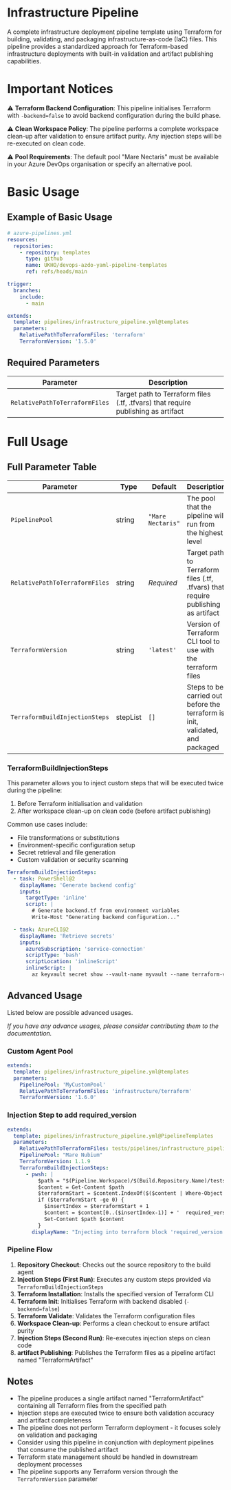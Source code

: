 # Infrastructure Pipeline

A complete infrastructure deployment pipeline template using Terraform for building, validating, and packaging infrastructure-as-code (IaC) files. This pipeline provides a standardized approach for Terraform-based infrastructure deployments with built-in validation and artifact publishing capabilities.

# Important Notices

⚠️ **Terraform Backend Configuration**: This pipeline initialises Terraform with `-backend=false` to avoid backend configuration during the build phase.

⚠️ **Clean Workspace Policy**: The pipeline performs a complete workspace clean-up after validation to ensure artifact purity. Any injection steps will be re-executed on clean code.

⚠️ **Pool Requirements**: The default pool "Mare Nectaris" must be available in your Azure DevOps organisation or specify an alternative pool.

# Basic Usage

## Example of Basic Usage

```yaml
# azure-pipelines.yml
resources:
  repositories:
    - repository: templates
      type: github
      name: UKHO/devops-azdo-yaml-pipeline-templates
      ref: refs/heads/main

trigger:
  branches:
    include:
      - main

extends:
  template: pipelines/infrastructure_pipeline.yml@templates
  parameters:
    RelativePathToTerraformFiles: 'terraform'
    TerraformVersion: '1.5.0'
```

## Required Parameters

| Parameter                      | Description                                                                       |
|--------------------------------|-----------------------------------------------------------------------------------|
| `RelativePathToTerraformFiles` | Target path to Terraform files (.tf, .tfvars) that require publishing as artifact |

# Full Usage

## Full Parameter Table

| Parameter | Type | Default | Description |
|-----------|------|---------|-------------|
| `PipelinePool` | string | `"Mare Nectaris"` | The pool that the pipeline will run from the highest level |
| `RelativePathToTerraformFiles` | string | *Required* | Target path to Terraform files (.tf, .tfvars) that require publishing as artifact |
| `TerraformVersion` | string | `'latest'` | Version of Terraform CLI tool to use with the terraform files |
| `TerraformBuildInjectionSteps` | stepList | `[]` | Steps to be carried out before the terraform is init, validated, and packaged |

### TerraformBuildInjectionSteps

This parameter allows you to inject custom steps that will be executed twice during the pipeline:
1. Before Terraform initialisation and validation
2. After workspace clean-up on clean code (before artifact publishing)

Common use cases include:
- File transformations or substitutions
- Environment-specific configuration setup
- Secret retrieval and file generation
- Custom validation or security scanning

```yaml
TerraformBuildInjectionSteps:
  - task: PowerShell@2
    displayName: 'Generate backend config'
    inputs:
      targetType: 'inline'
      script: |
        # Generate backend.tf from environment variables
        Write-Host "Generating backend configuration..."

  - task: AzureCLI@2
    displayName: 'Retrieve secrets'
    inputs:
      azureSubscription: 'service-connection'
      scriptType: 'bash'
      scriptLocation: 'inlineScript'
      inlineScript: |
        az keyvault secret show --vault-name myvault --name terraform-vars
```

## Advanced Usage

Listed below are possible advanced usages.

_If you have any advance usages, please consider contributing them to the documentation._

### Custom Agent Pool

```yaml
extends:
  template: pipelines/infrastructure_pipeline.yml@templates
  parameters:
    PipelinePool: 'MyCustomPool'
    RelativePathToTerraformFiles: 'infrastructure/terraform'
    TerraformVersion: '1.6.0'
```

### Injection Step to add required_version

```yaml
extends:
  template: pipelines/infrastructure_pipeline.yml@PipelineTemplates
  parameters:
    RelativePathToTerraformFiles: tests/pipelines/infrastructure_pipeline/terraform
    PipelinePool: "Mare Nubium"
    TerraformVersion: 1.1.9
    TerraformBuildInjectionSteps:
      - pwsh: |
          $path = "$(Pipeline.Workspace)/$(Build.Repository.Name)/tests/pipelines/infrastructure_pipeline/terraform/main.tf"
          $content = Get-Content $path
          $terraformStart = $content.IndexOf($($content | Where-Object { $_ -match "^terraform\s*{" }))
          if ($terraformStart -ge 0) {
            $insertIndex = $terraformStart + 1
            $content = $content[0..($insertIndex-1)] + '  required_version = "1.1.9"' + $content[$insertIndex..($content.Count-1)]
            Set-Content $path $content
          }
        displayName: "Injecting into terraform block 'required_version'"
```

### Pipeline Flow

1. **Repository Checkout**: Checks out the source repository to the build agent
2. **Injection Steps (First Run)**: Executes any custom steps provided via `TerraformBuildInjectionSteps`
3. **Terraform Installation**: Installs the specified version of Terraform CLI
4. **Terraform Init**: Initialises Terraform with backend disabled (`-backend=false`)
5. **Terraform Validate**: Validates the Terraform configuration files
6. **Workspace Clean-up**: Performs a clean checkout to ensure artifact purity
7. **Injection Steps (Second Run)**: Re-executes injection steps on clean code
8. **artifact Publishing**: Publishes the Terraform files as a pipeline artifact named "TerraformArtifact"

## Notes

- The pipeline produces a single artifact named "TerraformArtifact" containing all Terraform files from the specified path
- Injection steps are executed twice to ensure both validation accuracy and artifact completeness
- The pipeline does not perform Terraform deployment - it focuses solely on validation and packaging
- Consider using this pipeline in conjunction with deployment pipelines that consume the published artifact
- Terraform state management should be handled in downstream deployment processes
- The pipeline supports any Terraform version through the `TerraformVersion` parameter

